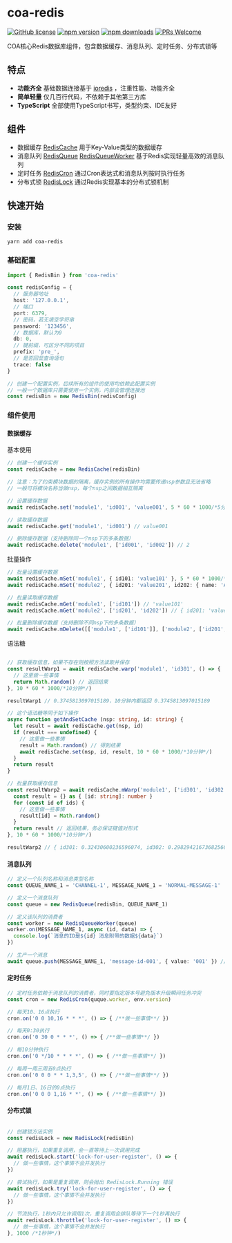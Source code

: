 # coa-redis

[![GitHub license](https://img.shields.io/badge/license-MIT-green.svg?style=flat-square)](LICENSE)
[![npm version](https://img.shields.io/npm/v/coa-redis.svg?style=flat-square)](https://www.npmjs.org/package/coa-redis)
[![npm downloads](https://img.shields.io/npm/dm/coa-redis.svg?style=flat-square)](http://npm-stat.com/charts.html?package=coa-redis)
[![PRs Welcome](https://img.shields.io/badge/PRs-welcome-brightgreen.svg?style=flat-square)](https://github.com/coajs/coa-redis/pulls)

COA核心Redis数据库组件，包含数据缓存、消息队列、定时任务、分布式锁等

## 特点

- **功能齐全** 基础数据连接基于 [ioredis](https://github.com/luin/ioredis) ，注重性能、功能齐全
- **简单轻量** 仅几百行代码，不依赖于其他第三方库
- **TypeScript** 全部使用TypeScript书写，类型约束、IDE友好

## 组件

- 数据缓存 [RedisCache](#数据缓存) 用于Key-Value类型的数据缓存
- 消息队列 [RedisQueue](#消息队列) [RedisQueueWorker](#消息队列) 基于Redis实现轻量高效的消息队列
- 定时任务 [RedisCron](#定时任务) 通过Cron表达式和消息队列按时执行任务
- 分布式锁 [RedisLock](#分布式锁) 通过Redis实现基本的分布式锁机制

## 快速开始

### 安装

```shell
yarn add coa-redis
```

### 基础配置

```typescript
import { RedisBin } from 'coa-redis'

const redisConfig = {
  // 服务器地址
  host: '127.0.0.1',
  // 端口
  port: 6379,
  // 密码，若无填空字符串
  password: '123456',
  // 数据库，默认为0
  db: 0,
  // 键前缀，可区分不同的项目
  prefix: 'pre_',
  // 是否回显查询语句
  trace: false
}

// 创建一个配置实例，后续所有的组件的使用均依赖此配置实例
// 一般一个数据库只需要使用一个实例，内部会管理连接池
const redisBin = new RedisBin(redisConfig)
```

### 组件使用

#### 数据缓存

基本使用

```typescript
// 创建一个缓存实例
const redisCache = new RedisCache(redisBin)

// 注意：为了约束模块数据的隔离，缓存实例的所有操作均需要传递nsp参数且无法省略
// 一般可将模块名称当做nsp，每个nsp之间数据相互隔离

// 设置缓存数据
await redisCache.set('module1', 'id001', 'value001', 5 * 60 * 1000/*5分钟*/) // 1

// 读取缓存数据
await redisCache.get('module1', 'id001') // value001

// 删除缓存数据（支持删除同一个nsp下的多条数据）
await redisCache.delete('module1', ['id001', 'id002']) // 2
```

批量操作

```typescript
// 批量设置缓存数据
await redisCache.mSet('module1', { id101: 'value101' }, 5 * 60 * 1000/*5分钟*/) // 1
await redisCache.mSet('module2', { id201: 'value201', id202: { name: 'A2', title: 'a2' } }, 5 * 60 * 1000/*5分钟*/) // 2

// 批量读取缓存数据
await redisCache.mGet('module1', ['id101']) // 'value101'
await redisCache.mGet('module2', ['id201', 'id202']) // { id201: 'value201', id202: { name: 'A2', title: 'a2' } 

// 批量删除缓存数据（支持删除不同nsp下的多条数据）
await redisCache.mDelete([['module1', ['id101']], ['module2', ['id201', 'id202']]]) // 3
```

语法糖

```typescript

// 获取缓存信息，如果不存在则按照方法读取并保存
const resultWarp1 = await redisCache.warp('module1', 'id301', () => {
  // 这里做一些事情
  return Math.random() // 返回结果
}, 10 * 60 * 1000/*10分钟*/)

resultWarp1 // 0.3745813097015189，10分钟内都返回 0.3745813097015189

// 这个语法糖等同于如下操作
async function getAndSetCache (nsp: string, id: string) {
  let result = await redisCache.get(nsp, id)
  if (result === undefined) {
    // 这里做一些事情
    result = Math.random() // 得到结果
    await redisCache.set(nsp, id, result, 10 * 60 * 1000/*10分钟*/)
  }
  return result
}

// 批量获取缓存信息
const resultWarp2 = await redisCache.mWarp('module1', ['id301', 'id302'], (ids) => {
  const result = {} as { [id: string]: number }
  for (const id of ids) {
    // 这里做一些事情
    result[id] = Math.random()
  }
  return result // 返回结果，务必保证键值对形式
}, 10 * 60 * 1000/*10分钟*/)

resultWarp2 // { id301: 0.32430600236596074, id302: 0.29829421673682566 }
```

#### 消息队列

```typescript
// 定义一个队列名称和消息类型名称
const QUEUE_NAME_1 = 'CHANNEL-1', MESSAGE_NAME_1 = 'NORMAL-MESSAGE-1'

// 定义一个消息队列
const queue = new RedisQueue(redisBin, QUEUE_NAME_1)

// 定义该队列的消费者
const worker = new RedisQueueWorker(queue)
worker.on(MESSAGE_NAME_1, async (id, data) => {
  console.log(`消息的ID是${id} 消息附带的数据${data}`)
})

// 生产一个消息
await queue.push(MESSAGE_NAME_1, 'message-id-001', { value: '001' }) // 1
```

#### 定时任务

```typescript
// 定时任务依赖于消息队列的消费者，同时要指定版本号避免版本升级瞬间任务冲突
const cron = new RedisCron(quque.worker, env.version)

// 每天10、16点执行
cron.on('0 0 10,16 * * *', () => { /**做一些事情**/ })

// 每天0:30执行
cron.on('0 30 0 * * *', () => { /**做一些事情**/ })

// 每10分钟执行
cron.on('0 */10 * * * *', () => { /**做一些事情**/ })

// 每周一周三周五0点执行
cron.on('0 0 0 * * 1,3,5', () => { /**做一些事情**/ })

// 每月1日、16日的0点执行
cron.on('0 0 0 1,16 * *', () => { /**做一些事情**/ })
```

#### 分布式锁

```typescript

// 创建锁方法实例
const redisLock = new RedisLock(redisBin)

// 阻塞执行，如果重复调用，会一直等待上一次调用完成
await redisLock.start('lock-for-user-register', () => {
  // 做一些事情，这个事情不会并发执行
})

// 尝试执行，如果是重复调用，则会抛出 RedisLock.Running 错误
await redisLock.try('lock-for-user-register', () => {
  // 做一些事情，这个事情不会并发执行
})

// 节流执行，1秒内只允许调用1次，重复调用会排队等待下一个1秒再执行
await redisLock.throttle('lock-for-user-register', () => {
  // 做一些事情，这个事情不会并发执行
}, 1000 /*1秒钟*/)
```
